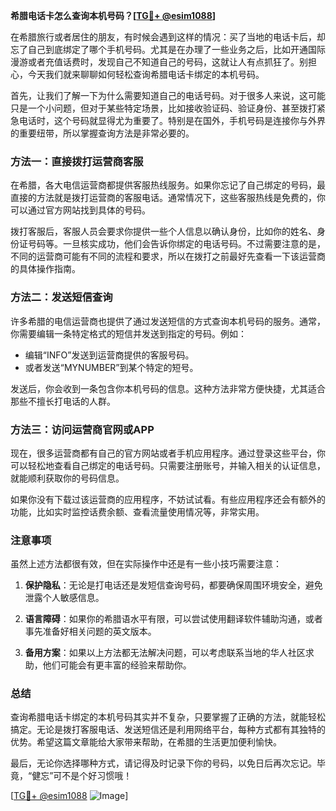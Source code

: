 **希腊电话卡怎么查询本机号码？[[TG💪+ @esim1088](https://t.me/s/esim1088)]**

在希腊旅行或者居住的朋友，有时候会遇到这样的情况：买了当地的电话卡后，却忘了自己到底绑定了哪个手机号码。尤其是在办理了一些业务之后，比如开通国际漫游或者充值话费时，发现自己不知道自己的号码，这就让人有点抓狂了。别担心，今天我们就来聊聊如何轻松查询希腊电话卡绑定的本机号码。

首先，让我们了解一下为什么需要知道自己的电话号码。对于很多人来说，这可能只是一个小问题，但对于某些特定场景，比如接收验证码、验证身份、甚至拨打紧急电话时，这个号码就显得尤为重要了。特别是在国外，手机号码是连接你与外界的重要纽带，所以掌握查询方法是非常必要的。

### 方法一：直接拨打运营商客服

在希腊，各大电信运营商都提供客服热线服务。如果你忘记了自己绑定的号码，最直接的方法就是拨打运营商的客服电话。通常情况下，这些客服热线是免费的，你可以通过官方网站找到具体的号码。

拨打客服后，客服人员会要求你提供一些个人信息以确认身份，比如你的姓名、身份证号码等。一旦核实成功，他们会告诉你绑定的电话号码。不过需要注意的是，不同的运营商可能有不同的流程和要求，所以在拨打之前最好先查看一下该运营商的具体操作指南。

### 方法二：发送短信查询

许多希腊的电信运营商也提供了通过发送短信的方式查询本机号码的服务。通常，你需要编辑一条特定格式的短信并发送到指定的号码。例如：

- 编辑“INFO”发送到运营商提供的客服号码。
- 或者发送“MYNUMBER”到某个特定的短号。

发送后，你会收到一条包含你本机号码的信息。这种方法非常方便快捷，尤其适合那些不擅长打电话的人群。

### 方法三：访问运营商官网或APP

现在，很多运营商都有自己的官方网站或者手机应用程序。通过登录这些平台，你可以轻松地查看自己绑定的电话号码。只需要注册账号，并输入相关的认证信息，就能顺利获取你的号码信息。

如果你没有下载过该运营商的应用程序，不妨试试看。有些应用程序还会有额外的功能，比如实时监控话费余额、查看流量使用情况等，非常实用。

### 注意事项

虽然上述方法都很有效，但在实际操作中还是有一些小技巧需要注意：

1. **保护隐私**：无论是打电话还是发短信查询号码，都要确保周围环境安全，避免泄露个人敏感信息。
   
2. **语言障碍**：如果你的希腊语水平有限，可以尝试使用翻译软件辅助沟通，或者事先准备好相关问题的英文版本。

3. **备用方案**：如果以上方法都无法解决问题，可以考虑联系当地的华人社区求助，他们可能会有更丰富的经验来帮助你。

### 总结

查询希腊电话卡绑定的本机号码其实并不复杂，只要掌握了正确的方法，就能轻松搞定。无论是拨打客服电话、发送短信还是利用网络平台，每种方式都有其独特的优势。希望这篇文章能给大家带来帮助，在希腊的生活更加便利愉快。

最后，无论你选择哪种方式，请记得及时记录下你的号码，以免日后再次忘记。毕竟，“健忘”可不是个好习惯哦！

[[TG💪+ @esim1088](https://t.me/s/esim1088) ![Image](https://i.postimg.cc/4NQfJmqS/Snipaste-2025-05-13-00-14-12.png)]